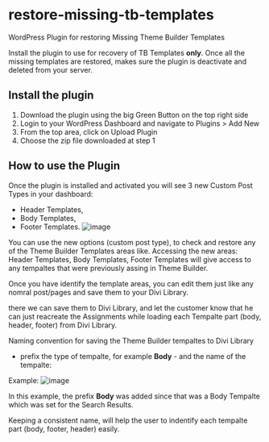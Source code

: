 # restore-missing-tb-templates
WordPress Plugin for restoring Missing Theme Builder Templates

Install the plugin to use for recovery of TB Templates **only**. Once all the missing templates are restored, makes sure the plugin is deactivate and deleted from your server.

## Install the plugin
1. Download the plugin using the big Green Button on the top right side
2. Login to your WordPress Dashboard and navigate to Plugins > Add New
3. From the top area, click on Upload Plugin
4. Choose the zip file downloaded at step 1 

## How to use the Plugin
Once the plugin is installed and activated you will see 3 new Custom Post Types in your dashboard:
- Header Templates, 
- Body Templates, 
- Footer Templates.
![image](https://user-images.githubusercontent.com/1719735/119341471-78a60b80-bc9c-11eb-902c-7da1b9e373dd.png)

You can use the new options (custom post type), to check and restore any of the Theme Builder Templates areas like. Accessing the new areas: Header Templates, Body Templates, Footer Templates will give access to any tempaltes that were previously assing in Theme Builder. 

Once you have identify the template areas, you can edit them just like any nomral post/pages and save them to your Divi Library.



there we can save them to Divi Library, and let the customer know that he can just reacreate the Assignments while loading each Tempalte part (body, header, footer) from Divi Library.

Naming convention for saving the Theme Builder tempaltes to Divi Library
- prefix the type of tempalte, for example **Body** -  and the name of the tempalte:

Example:
![image](https://user-images.githubusercontent.com/1719735/122015625-ee4b5600-cdc8-11eb-87df-98059211f978.png)

In this example, the prefix **Body** was added since that was a Body Tempalte which was set for the Search Results.

Keeping a consistent name, will help the user to indentify each tempalte part (body, footer, header) easily.
